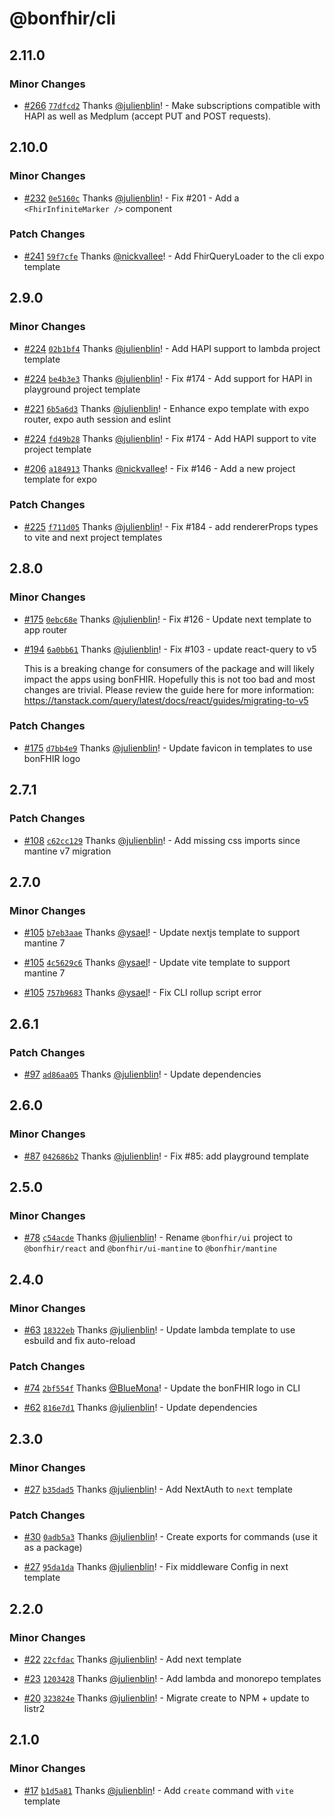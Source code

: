 # @bonfhir/cli

## 2.11.0

### Minor Changes

- [#266](https://github.com/bonfhir/bonfhir/pull/266) [`77dfcd2`](https://github.com/bonfhir/bonfhir/commit/77dfcd2d3e9f57a0ee58d2a96c3a9e29e4f677fe) Thanks [@julienblin](https://github.com/julienblin)! - Make subscriptions compatible with HAPI as well as Medplum (accept PUT and POST requests).

## 2.10.0

### Minor Changes

- [#232](https://github.com/bonfhir/bonfhir/pull/232) [`0e5160c`](https://github.com/bonfhir/bonfhir/commit/0e5160c48d5add91f1258712acaf96df77f0b505) Thanks [@julienblin](https://github.com/julienblin)! - Fix #201 - Add a `<FhirInfiniteMarker />` component

### Patch Changes

- [#241](https://github.com/bonfhir/bonfhir/pull/241) [`59f7cfe`](https://github.com/bonfhir/bonfhir/commit/59f7cfe33aa992f2ff9cea19fe27b09c90347b69) Thanks [@nickvallee](https://github.com/nickvallee)! - Add FhirQueryLoader to the cli expo template

## 2.9.0

### Minor Changes

- [#224](https://github.com/bonfhir/bonfhir/pull/224) [`02b1bf4`](https://github.com/bonfhir/bonfhir/commit/02b1bf4b75cb8cda9aaf9b9526e8caa14e6606ca) Thanks [@julienblin](https://github.com/julienblin)! - Add HAPI support to lambda project template

- [#224](https://github.com/bonfhir/bonfhir/pull/224) [`be4b3e3`](https://github.com/bonfhir/bonfhir/commit/be4b3e358e9ad164400ebecfc18feb2cff076735) Thanks [@julienblin](https://github.com/julienblin)! - Fix #174 - Add support for HAPI in playground project template

- [#221](https://github.com/bonfhir/bonfhir/pull/221) [`6b5a6d3`](https://github.com/bonfhir/bonfhir/commit/6b5a6d3724927c3997ecc49f1a39a018a6053815) Thanks [@julienblin](https://github.com/julienblin)! - Enhance expo template with expo router, expo auth session and eslint

- [#224](https://github.com/bonfhir/bonfhir/pull/224) [`fd49b28`](https://github.com/bonfhir/bonfhir/commit/fd49b28888a647aecf7cab46662f25a6acb8b383) Thanks [@julienblin](https://github.com/julienblin)! - Fix #174 - Add HAPI support to vite project template

- [#206](https://github.com/bonfhir/bonfhir/pull/206) [`a184913`](https://github.com/bonfhir/bonfhir/commit/a1849130673a8f35fb038cf10eb64741a58aa344) Thanks [@nickvallee](https://github.com/nickvallee)! - Fix #146 - Add a new project template for expo

### Patch Changes

- [#225](https://github.com/bonfhir/bonfhir/pull/225) [`f711d05`](https://github.com/bonfhir/bonfhir/commit/f711d059f2d2cec79bc71d0711f0504182e059c3) Thanks [@julienblin](https://github.com/julienblin)! - Fix #184 - add rendererProps types to vite and next project templates

## 2.8.0

### Minor Changes

- [#175](https://github.com/bonfhir/bonfhir/pull/175) [`0ebc68e`](https://github.com/bonfhir/bonfhir/commit/0ebc68e93eec9c2ddba586caf18b3ed57569ba2f) Thanks [@julienblin](https://github.com/julienblin)! - Fix #126 - Update next template to app router

- [#194](https://github.com/bonfhir/bonfhir/pull/194) [`6a0bb61`](https://github.com/bonfhir/bonfhir/commit/6a0bb61b4d6e9b971c9cd63488b24c9231d9150c) Thanks [@julienblin](https://github.com/julienblin)! - Fix #103 - update react-query to v5

  This is a breaking change for consumers of the package and will likely impact the apps using bonFHIR.
  Hopefully this is not too bad and most changes are trivial.
  Please review the guide here for more information: https://tanstack.com/query/latest/docs/react/guides/migrating-to-v5

### Patch Changes

- [#175](https://github.com/bonfhir/bonfhir/pull/175) [`d7bb4e9`](https://github.com/bonfhir/bonfhir/commit/d7bb4e9c05e93125da135b787c792d03f585cb38) Thanks [@julienblin](https://github.com/julienblin)! - Update favicon in templates to use bonFHIR logo

## 2.7.1

### Patch Changes

- [#108](https://github.com/bonfhir/bonfhir/pull/108) [`c62cc129`](https://github.com/bonfhir/bonfhir/commit/c62cc12961ab6878999460a2a165b458d3be3fdd) Thanks [@julienblin](https://github.com/julienblin)! - Add missing css imports since mantine v7 migration

## 2.7.0

### Minor Changes

- [#105](https://github.com/bonfhir/bonfhir/pull/105) [`b7eb3aae`](https://github.com/bonfhir/bonfhir/commit/b7eb3aaebe54e623270017e1ce1d11891089354b) Thanks [@ysael](https://github.com/ysael)! - Update nextjs template to support mantine 7

- [#105](https://github.com/bonfhir/bonfhir/pull/105) [`4c5629c6`](https://github.com/bonfhir/bonfhir/commit/4c5629c699ec44b751ff087835db52d7060d4a2a) Thanks [@ysael](https://github.com/ysael)! - Update vite template to support mantine 7

- [#105](https://github.com/bonfhir/bonfhir/pull/105) [`757b9683`](https://github.com/bonfhir/bonfhir/commit/757b968349ffb6488d514a28fe90cae99cfbfbbe) Thanks [@ysael](https://github.com/ysael)! - Fix CLI rollup script error

## 2.6.1

### Patch Changes

- [#97](https://github.com/bonfhir/bonfhir/pull/97) [`ad86aa05`](https://github.com/bonfhir/bonfhir/commit/ad86aa058bd100ac1f95b25c09ad18fa7cbafa85) Thanks [@julienblin](https://github.com/julienblin)! - Update dependencies

## 2.6.0

### Minor Changes

- [#87](https://github.com/bonfhir/bonfhir/pull/87) [`042686b2`](https://github.com/bonfhir/bonfhir/commit/042686b2fc794708e03000960ddc71f2935c26dc) Thanks [@julienblin](https://github.com/julienblin)! - Fix #85: add playground template

## 2.5.0

### Minor Changes

- [#78](https://github.com/bonfhir/bonfhir/pull/78) [`c54acde`](https://github.com/bonfhir/bonfhir/commit/c54acde358ab889f952ef1a0c3b3bd983705c337) Thanks [@julienblin](https://github.com/julienblin)! - Rename `@bonfhir/ui` project to `@bonfhir/react` and `@bonfhir/ui-mantine` to `@bonfhir/mantine`

## 2.4.0

### Minor Changes

- [#63](https://github.com/bonfhir/bonfhir/pull/63) [`18322eb`](https://github.com/bonfhir/bonfhir/commit/18322eb12181405b0a31ec3746a71558ad9bdba2) Thanks [@julienblin](https://github.com/julienblin)! - Update lambda template to use esbuild and fix auto-reload

### Patch Changes

- [#74](https://github.com/bonfhir/bonfhir/pull/74) [`2bf554f`](https://github.com/bonfhir/bonfhir/commit/2bf554fa28ca5212b8c841cfecde9173b07f1a69) Thanks [@BlueMona](https://github.com/BlueMona)! - Update the bonFHIR logo in CLI

- [#62](https://github.com/bonfhir/bonfhir/pull/62) [`816e7d1`](https://github.com/bonfhir/bonfhir/commit/816e7d1d41db4de095f1df26af3a96f472e290c9) Thanks [@julienblin](https://github.com/julienblin)! - Update dependencies

## 2.3.0

### Minor Changes

- [#27](https://github.com/bonfhir/bonfhir/pull/27) [`b35dad5`](https://github.com/bonfhir/bonfhir/commit/b35dad5dfb4aba4bdaee04e27a79805f7021c884) Thanks [@julienblin](https://github.com/julienblin)! - Add NextAuth to `next` template

### Patch Changes

- [#30](https://github.com/bonfhir/bonfhir/pull/30) [`0adb5a3`](https://github.com/bonfhir/bonfhir/commit/0adb5a3ed9acb2d377f928eec63b94ee8b35b62f) Thanks [@julienblin](https://github.com/julienblin)! - Create exports for commands (use it as a package)

- [#27](https://github.com/bonfhir/bonfhir/pull/27) [`95da1da`](https://github.com/bonfhir/bonfhir/commit/95da1da97776178174ca09e396703ee1beb54c68) Thanks [@julienblin](https://github.com/julienblin)! - Fix middleware Config in next template

## 2.2.0

### Minor Changes

- [#22](https://github.com/bonfhir/bonfhir/pull/22) [`22cfdac`](https://github.com/bonfhir/bonfhir/commit/22cfdac7dac79e3e4b55c624ec53ac14e92f165d) Thanks [@julienblin](https://github.com/julienblin)! - Add next template

- [#23](https://github.com/bonfhir/bonfhir/pull/23) [`1203428`](https://github.com/bonfhir/bonfhir/commit/1203428fcdb080c2d76c7b4bc9804be150eb1592) Thanks [@julienblin](https://github.com/julienblin)! - Add lambda and monorepo templates

- [#20](https://github.com/bonfhir/bonfhir/pull/20) [`323824e`](https://github.com/bonfhir/bonfhir/commit/323824ed7aa7069e9cb3c5ca2e547f695889f848) Thanks [@julienblin](https://github.com/julienblin)! - Migrate create to NPM + update to listr2

## 2.1.0

### Minor Changes

- [#17](https://github.com/bonfhir/bonfhir/pull/17) [`b1d5a81`](https://github.com/bonfhir/bonfhir/commit/b1d5a812247900828c620742054312ac2c46ee20) Thanks [@julienblin](https://github.com/julienblin)! - Add `create` command with `vite` template
